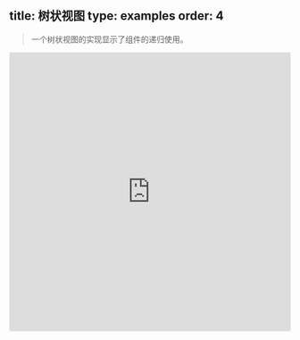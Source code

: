 title: 树状视图
type: examples
order: 4
---

> 一个树状视图的实现显示了组件的递归使用。

<iframe width="100%" height="500" src="http://jsfiddle.net/yyx990803/2e53p4wq/embedded/result,html,js,css" allowfullscreen="allowfullscreen" frameborder="0"></iframe>